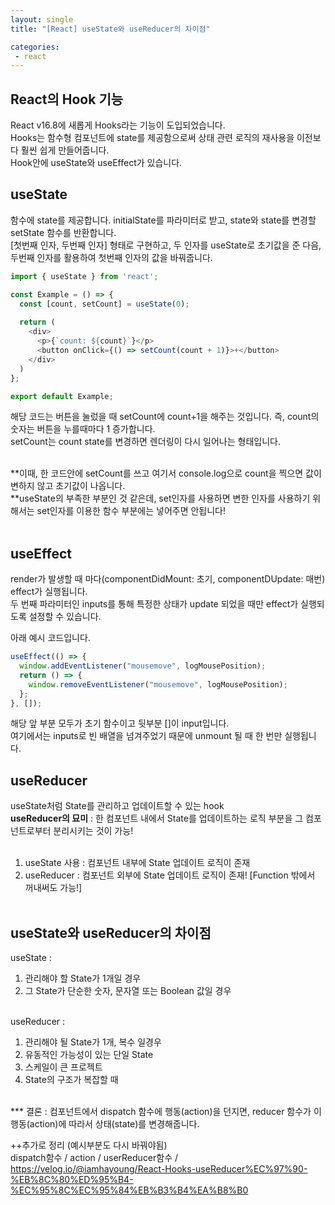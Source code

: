 ```yaml
---
layout: single
title: "[React] useState와 useReducer의 차이점"

categories:
 - react
---
```


## React의 Hook 기능
React v16.8에 새롭게 Hooks라는 기능이 도입되었습니다. <br>
Hooks는 함수형 컴포넌트에 state를 제공함으로써 상태 관련 로직의 재사용을 이전보다 훨씬 쉽게 만들어줍니다. <br>
Hook안에 useState와 useEffect가 있습니다. <br>

## useState
함수에 state를 제공합니다. initialState를 파라미터로 받고, state와 state를 변경할 setState 함수를 반환합니다. <br>
[첫번째 인자, 두번째 인자] 형태로 구현하고, 두 인자를 useState로 초기값을 준 다음, 두번째 인자를 활용하여 첫번째 인자의 값을 바꿔줍니다.
```javascript
import { useState } from 'react';

const Example = () => {
  const [count, setCount] = useState(0);
  
  return (
    <div>
      <p>{`count: ${count}`}</p>
      <button onClick={() => setCount(count + 1)}>+</button>
    </div>
  )
};

export default Example;
```
해당 코드는 버튼을 눌렀을 때 setCount에 count+1을 해주는 것입니다. 즉, count의 숫자는 버튼을 누를때마다 1 증가합니다. <br> 
setCount는 count state를 변경하면 렌더링이 다시 일어나는 형태입니다. <br> <br>

**이때, 한 코드안에 setCount를 쓰고 여기서 console.log으로 count을 찍으면 값이 변하지 않고 초기값이 나옵니다. <br>
**useState의 부족한 부분인 것 같은데, set인자를 사용하면 변한 인자를 사용하기 위해서는 set인자를 이용한 함수 부분에는 넣어주면 안됩니다! <br><br>

## useEffect
render가 발생할 때 마다(componentDidMount: 초기, componentDUpdate: 매번) effect가 실행됩니다. <br>
두 번째 파라미터인 inputs를 통해 특정한 상태가 update 되었을 때만 effect가 실행되도록 설정할 수 있습니다. <br>

아래 예시 코드입니다.
```javascript
useEffect(() => {
  window.addEventListener("mousemove", logMousePosition);
  return () => {
    window.removeEventListener("mousemove", logMousePosition);
  };
}, []);
```
해당 앞 부분 모두가 초기 함수이고 뒷부분 []이 input입니다. <br>
여기에서는 inputs로 빈 배열을 넘겨주었기 때문에 unmount 될 때 한 번만 실행됩니다. <br>


## useReducer
useState처럼 State를 관리하고 업데이트할 수 있는 hook <br>
**useReducer의 묘미** : 한 컴포넌트 내에서 State를 업데이트하는 로직 부분을 그 컴포넌트로부터 분리시키는 것이 가능! <br> <br>

1. useState 사용 : 컴포넌트 내부에 State 업데이트 로직이 존재 <br>
2. useReducer : 컴포넌트 외부에 State 업데이트 로직이 존재! [Function 밖에서 꺼내써도 가능!] <br> <br>

## useState와 useReducer의 차이점 <br>
  useState : <br>
  1. 관리해야 할 State가 1개일 경우 <br>
  2. 그 State가 단순한 숫자, 문자열 또는 Boolean 값일 경우 <br> <br>
  
  useReducer : <br>
  1. 관리해야 될 State가 1개, 복수 일경우 <br>
  2. 유동적인 가능성이 있는 단일 State <br>
  3. 스케일이 큰 프로젝트 <br>
  4. State의 구조가 복잡할 때 <br> <br>

*** 결론 : 컴포넌트에서 dispatch 함수에 행동(action)을 던지면, reducer 함수가 이 행동(action)에 따라서 상태(state)를 변경해줍니다. <br>
  
  
  ++추가로 정리 (예시부분도 다시 바꿔야됨) <br>
  dispatch함수 / action / userReducer함수 / <br>
  https://velog.io/@iamhayoung/React-Hooks-useReducer%EC%97%90-%EB%8C%80%ED%95%B4-%EC%95%8C%EC%95%84%EB%B3%B4%EA%B8%B0
